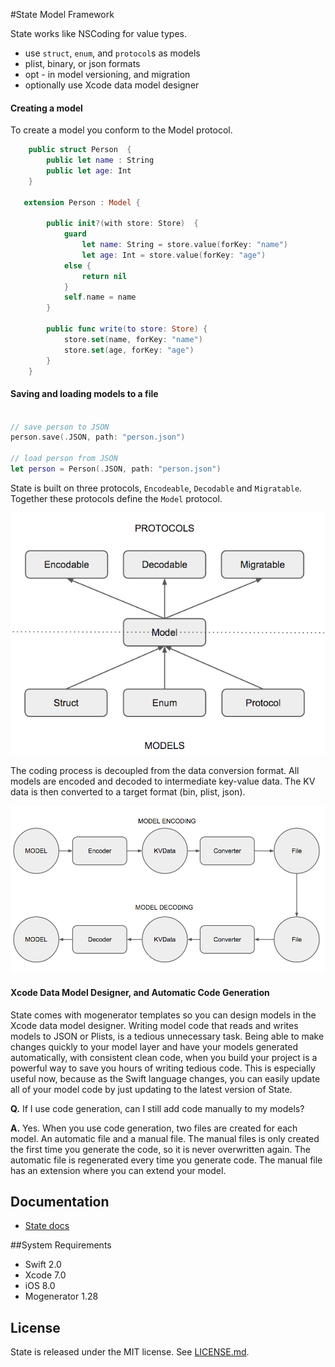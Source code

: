 #State Model Framework

State works like NSCoding for value types.

- use `struct`, `enum`, and `protocol`s  as models
- plist, binary, or json formats
- opt - in model versioning, and migration
- optionally use Xcode data model designer

#### Creating a model

To create a model you conform to the Model protocol.

```swift
    public struct Person  {
        public let name : String
        public let age: Int
    }

   extension Person : Model {

        public init?(with store: Store)  {
            guard
                let name: String = store.value(forKey: "name")
                let age: Int = store.value(forKey: "age")
            else {
                return nil
            }
            self.name = name
        }

        public func write(to store: Store) {
            store.set(name, forKey: "name")
            store.set(age, forKey: "age")
        }
    }
```

#### Saving and loading models to a file
```swift

// save person to JSON
person.save(.JSON, path: "person.json")

// load person from JSON
let person = Person(.JSON, path: "person.json")


```


State is built on three protocols, `Encodeable`, `Decodable` and `Migratable`.  Together these protocols define the `Model` protocol.

![<Protocol Oriented>](Docs/Resources/diag2.png)



 The coding process is decoupled from the data conversion format. All models are encoded and decoded to intermediate key-value data. The KV data is then converted to a target format (bin, plist, json).

![<Protocol Oriented>](Docs/Resources/diag4.png)


#### Xcode Data Model Designer, and Automatic Code Generation
State comes with mogenerator templates so you can design models in the Xcode data model designer.  Writing model code that reads and writes models to JSON or Plists, is a tedious unnecessary task. Being able to make changes quickly to your model layer and have your models generated automatically, with consistent clean code, when you build your project is a powerful way to save you hours of writing tedious code. This is especially useful now, because as the Swift language changes, you can easily update all of your model code by just updating to the latest version of State.

**Q.** If I use code generation, can I still add code manually to my models?

**A.** Yes. When you use code generation, two files are created for each model. An automatic file and a manual file. The manual files is only created the first time you generate the code, so it is never overwritten again. The automatic file is regenerated every time you generate code. The manual file has an extension where you can extend your model.

## Documentation
- [ State docs](Docs/)

##System Requirements
- Swift 2.0
- Xcode 7.0
- iOS 8.0
- Mogenerator 1.28

## License

State is released under the MIT license. See
[LICENSE.md](https://github.com/STLabs/State/blob/master/LICENSE).
